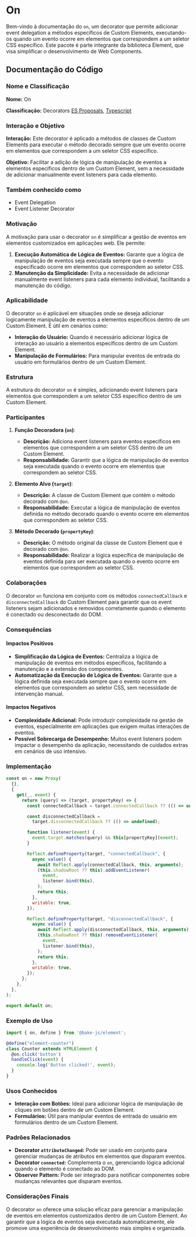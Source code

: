 # On

Bem-vindo à documentação do `on`, um decorator que permite adicionar event delegation a métodos específicos de Custom Elements, executando-os quando um evento ocorre em elementos que correspondem a um seletor CSS específico. Este pacote é parte integrante da biblioteca Element, que visa simplificar o desenvolvimento de Web Components.

## Documentação do Código

### Nome e Classificação

**Nome:** On

**Classificação:** Decorators [ES Proposals](https://www.proposals.es/proposals/Decorators), [Typescript](https://www.typescriptlang.org/docs/handbook/decorators.html)

### Interação e Objetivo

**Interação:** Este decorator é aplicado a métodos de classes de Custom Elements para executar o método decorado sempre que um evento ocorre em elementos que correspondem a um seletor CSS específico.

**Objetivo:** Facilitar a adição de lógica de manipulação de eventos a elementos específicos dentro de um Custom Element, sem a necessidade de adicionar manualmente event listeners para cada elemento.

### Também conhecido como

- Event Delegation
- Event Listener Decorator

### Motivação

A motivação para usar o decorator `on` é simplificar a gestão de eventos em elementos customizados em aplicações web. Ele permite:

1. **Execução Automática de Lógica de Eventos:** Garante que a lógica de manipulação de eventos seja executada sempre que o evento especificado ocorre em elementos que correspondem ao seletor CSS.
2. **Manutenção da Simplicidade:** Evita a necessidade de adicionar manualmente event listeners para cada elemento individual, facilitando a manutenção do código.

### Aplicabilidade

O decorator `on` é aplicável em situações onde se deseja adicionar logicamente manipulação de eventos a elementos específicos dentro de um Custom Element. É útil em cenários como:

- **Interação do Usuário:** Quando é necessário adicionar lógica de interação ao usuário a elementos específicos dentro de um Custom Element.
- **Manipulação de Formulários:** Para manipular eventos de entrada do usuário em formulários dentro de um Custom Element.

### Estrutura

A estrutura do decorator `on` é simples, adicionando event listeners para elementos que correspondem a um seletor CSS específico dentro de um Custom Element.

### Participantes

1. **Função Decoradora (`on`)**:
   - **Descrição:** Adiciona event listeners para eventos específicos em elementos que correspondem a um seletor CSS dentro de um Custom Element.
   - **Responsabilidade:** Garantir que a lógica de manipulação de eventos seja executada quando o evento ocorre em elementos que correspondem ao seletor CSS.

2. **Elemento Alvo (`target`)**:
   - **Descrição:** A classe de Custom Element que contém o método decorado com `@on`.
   - **Responsabilidade:** Executar a lógica de manipulação de eventos definida no método decorado quando o evento ocorre em elementos que correspondem ao seletor CSS.

3. **Método Decorado (`propertyKey`)**:
   - **Descrição:** O método original da classe de Custom Element que é decorado com `@on`.
   - **Responsabilidade:** Realizar a lógica específica de manipulação de eventos definida para ser executada quando o evento ocorre em elementos que correspondem ao seletor CSS.

### Colaborações

O decorator `on` funciona em conjunto com os métodos `connectedCallback` e `disconnectedCallback` do Custom Element para garantir que os event listeners sejam adicionados e removidos corretamente quando o elemento é conectado ou desconectado do DOM.

### Consequências

#### Impactos Positivos

- **Simplificação da Lógica de Eventos:** Centraliza a lógica de manipulação de eventos em métodos específicos, facilitando a manutenção e a extensão dos componentes.
- **Automatização da Execução de Lógica de Eventos:** Garante que a lógica definida seja executada sempre que o evento ocorre em elementos que correspondem ao seletor CSS, sem necessidade de intervenção manual.

#### Impactos Negativos

- **Complexidade Adicional:** Pode introduzir complexidade na gestão de eventos, especialmente em aplicações que exigem muitas interações de eventos.
- **Possível Sobrecarga de Desempenho:** Muitos event listeners podem impactar o desempenho da aplicação, necessitando de cuidados extras em cenários de uso intensivo.

### Implementação

```javascript
const on = new Proxy(
  {},
  {
    get(_, event) {
      return (query) => (target, propertyKey) => {
        const connectedCallback = target.connectedCallback ?? (() => undefined);

        const disconnectedCallback =
          target.disconnectedCallback ?? (() => undefined);

        function listener(event) {
          event.target.matches(query) && this[propertyKey](event);
        }

        Reflect.defineProperty(target, "connectedCallback", {
          async value() {
            await Reflect.apply(connectedCallback, this, arguments);
            (this.shadowRoot ?? this).addEventListener(
              event,
              listener.bind(this),
            );
            return this;
          },
          writable: true,
        });

        Reflect.defineProperty(target, "disconnectedCallback", {
          async value() {
            await Reflect.apply(disconnectedCallback, this, arguments);
            (this.shadowRoot ?? this).removeEventListener(
              event,
              listener.bind(this),
            );
            return this;
          },
          writable: true,
        });
      };
    },
  },
);

export default on;
```

### Exemplo de Uso

```javascript
import { on, define } from '@bake-js/element';

@define("element-counter")
class Counter extends HTMLElement {
  @on.click('button')
  handleClick(event) {
    console.log('Button clicked!', event);
  }
}
```

### Usos Conhecidos

- **Interação com Botões:** Ideal para adicionar lógica de manipulação de cliques em botões dentro de um Custom Element.
- **Formulários:** Útil para manipular eventos de entrada do usuário em formulários dentro de um Custom Element.

### Padrões Relacionados

- **Decorator `attributeChanged`:** Pode ser usado em conjunto para gerenciar mudanças de atributos em elementos que disparam eventos.
- **Decorator `connected`:** Complementa o `on`, gerenciando lógica adicional quando o elemento é conectado ao DOM.
- **Observer Pattern:** Pode ser integrado para notificar componentes sobre mudanças relevantes que disparam eventos.

### Considerações Finais

O decorator `on` oferece uma solução eficaz para gerenciar a manipulação de eventos em elementos customizados dentro de um Custom Element. Ao garantir que a lógica de eventos seja executada automaticamente, ele promove uma experiência de desenvolvimento mais simples e organizada.
